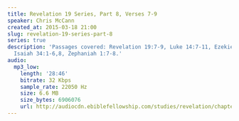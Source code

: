 ```yaml
---
title: Revelation 19 Series, Part 8, Verses 7-9
speaker: Chris McCann
created_at: 2015-03-18 21:00
slug: revelation-19-series-part-8
series: true
description: 'Passages covered: Revelation 19:7-9, Luke 14:7-11, Ezekiel 39:17-21,
  Isaiah 34:1-6,8, Zephaniah 1:7-8.'
audio:
  mp3_low:
    length: '28:46'
    bitrate: 32 Kbps
    sample_rate: 22050 Hz
    size: 6.6 MB
    size_bytes: 6906076
    url: http://audiocdn.ebiblefellowship.com/studies/revelation/chapter-19/2015.03.18_McCann_-_Revelation_19_Series_Part_8.mp3
---
```

